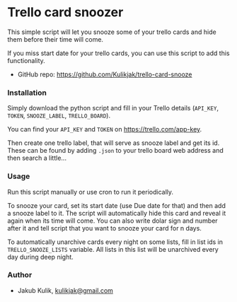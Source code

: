 # Trello card snoozer
This simple script will let you snooze some of your trello cards and hide them before their time will come.

If you miss start date for your trello cards, you can use this script to add this functionality.

* GitHub repo: https://github.com/Kulikjak/trello-card-snooze

### Installation
Simply download the python script and fill in your Trello details (`API_KEY`, `TOKEN`, `SNOOZE_LABEL`, `TRELLO_BOARD`).

You can find your `API_KEY` and `TOKEN` on https://trello.com/app-key.

Then create one trello label, that will serve as snooze label and get its id. These can be found by adding `.json` to your trello board web address and then search a little...

### Usage
Run this script manually or use cron to run it periodically.

To snooze your card, set its start date (use Due date for that) and then add a snooze label to it. The script will automatically hide this card and reveal it again when its time will come. You can also write dolar sign and number after it and tell script that you want to snooze your card for n days.

To automatically unarchive cards every night on some lists, fill in list ids in `TRELLO_SNOOZE_LISTS` variable. All lists in this list will be unarchived every day during deep night.

### Author
* Jakub Kulik, <kulikjak@gmail.com>
